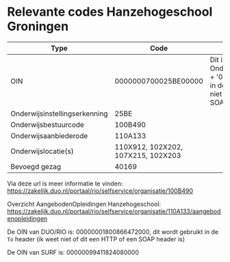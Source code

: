 # Relevante codes Hanzehogeschool Groningen

| Type                          | Code                               | Opmerking                                                                                                                                                     |
| ----------------------------- | ---------------------------------- | ------------------------------------------------------------------------------------------------------------------------------------------------------------- |
| OIN                           | 0000000700025BE00000               | Dit is '00000007000' + Onderwijsinstellingserkenning +  '00000', dit wordt gebruikt in de `From` header (ik weet niet of dit een HTTP of een SOAP header is). |
| Onderwijsinstellingserkenning | 25BE                               |                                                                                                                                                               |
| Onderwijsbestuurcode          | 100B490                            |                                                                                                                                                               |
| Onderwijsaanbiederode         | 110A133                            |                                                                                                                                                               |
| Onderwijslocatie(s)           | 110X912, 102X202, 107X215, 102X203 |                                                                                                                                                               |
| Bevoegd gezag                 | 40169                              |                                                                                                                                                               |

Via deze url is meer informatie te vinden: https://zakelijk.duo.nl/portaal/rio/selfservice/organisatie/100B490

Overzicht AangebodenOpleidingen Hanzehogeschool: https://zakelijk.duo.nl/portaal/rio/selfservice/organisatie/110A133/aangebodenopleidingen

De OIN van DUO/RIO is: 00000001800866472000, dit wordt gebruikt in de `To` header (ik weet niet of dit een HTTP of een SOAP header is)

De OIN van SURF is: 00000099411824080000
